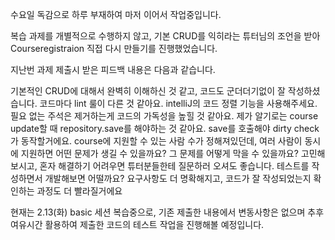 수요일 독감으로 하루 부재하여 마저 이어서 작업중입니다.

복습 과제를 개별적으로 수행하지 않고,
기본 CRUD를 익히라는 튜터님의 조언을 받아
Courseregistraion 직접 다시 만들기를 진행했었습니다.

지난번 과제 제출시 받은 피드백 내용은 다음과 같습니다.

기본적인 CRUD에 대해서 완벽히 이해하신 것 같고, 코드도 군더더기없이 잘 작성하셨습니다.
코드마다 lint 룰이 다른 것 같아요. intelliJ의 코드 정렬 기능을 사용해주세요.
필요 없는 주석은 제거하는게 코드의 가독성을 높힐 것 같아요.
제가 알기로는 course update할 때 repository.save를 해야하는 것 같아요. save를 호출해야 dirty check가 동작할거에요.
course에 지원할 수 있는 사람 수가 정해져있던데, 여러 사람이 동시에 지원하면 어떤 문제가 생길 수 있을까요? 그 문제를 어떻게 막을 수 있을까요? 고민해보시고, 혼자 해결하기 어려우면 튜터분들한테 질문하러 오셔도 좋습니다.
테스트를 작성하면서 개발해보면 어떨까요? 요구사항도 더 명확해지고, 코드가 잘 작성되었는지 확인하는 과정도 더 빨라질거에요

현재는 2.13(화) basic 세션 복습중으로, 기존 제출한 내용에서 변동사항은 없으며
추후 여유시간 활용하여 제출한 코드의 테스트 작업을 진행해볼 예정입니다.
